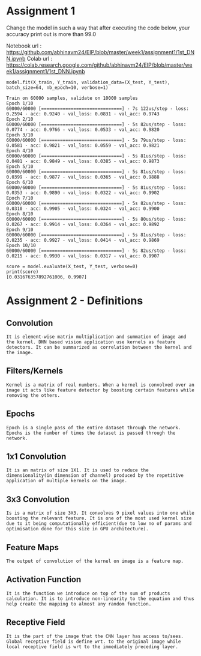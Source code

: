 # Assignment 1
Change the model in such a way that after executing the code below, your accuracy print out is more than 99.0

Notebook url : https://github.com/abhinavm24/EIP/blob/master/week1/assignment1/1st_DNN.ipynb
Colab url : https://colab.research.google.com/github/abhinavm24/EIP/blob/master/week1/assignment1/1st_DNN.ipynb
    
    model.fit(X_train, Y_train, validation_data=(X_test, Y_test), batch_size=64, nb_epoch=10, verbose=1)

    Train on 60000 samples, validate on 10000 samples
    Epoch 1/10
    60000/60000 [==============================] - 7s 122us/step - loss: 0.2594 - acc: 0.9240 - val_loss: 0.0831 - val_acc: 0.9743
    Epoch 2/10
    60000/60000 [==============================] - 5s 82us/step - loss: 0.0774 - acc: 0.9766 - val_loss: 0.0533 - val_acc: 0.9820
    Epoch 3/10
    60000/60000 [==============================] - 5s 79us/step - loss: 0.0581 - acc: 0.9821 - val_loss: 0.0559 - val_acc: 0.9821
    Epoch 4/10
    60000/60000 [==============================] - 5s 81us/step - loss: 0.0481 - acc: 0.9849 - val_loss: 0.0385 - val_acc: 0.9873
    Epoch 5/10
    60000/60000 [==============================] - 5s 81us/step - loss: 0.0399 - acc: 0.9877 - val_loss: 0.0365 - val_acc: 0.9888
    Epoch 6/10
    60000/60000 [==============================] - 5s 81us/step - loss: 0.0353 - acc: 0.9890 - val_loss: 0.0322 - val_acc: 0.9902
    Epoch 7/10
    60000/60000 [==============================] - 5s 82us/step - loss: 0.0310 - acc: 0.9905 - val_loss: 0.0324 - val_acc: 0.9900
    Epoch 8/10
    60000/60000 [==============================] - 5s 80us/step - loss: 0.0267 - acc: 0.9914 - val_loss: 0.0364 - val_acc: 0.9892
    Epoch 9/10
    60000/60000 [==============================] - 5s 81us/step - loss: 0.0235 - acc: 0.9927 - val_loss: 0.0414 - val_acc: 0.9869
    Epoch 10/10
    60000/60000 [==============================] - 5s 82us/step - loss: 0.0215 - acc: 0.9930 - val_loss: 0.0317 - val_acc: 0.9907

    score = model.evaluate(X_test, Y_test, verbose=0)
    print(score)
    [0.031676357892761006, 0.9907]



# Assignment 2 - Definitions

## Convolution
    It is element-wise matrix multiplication and summation of image and the kernel. DNN based vision application use kernels as feature detectors. It can be summarized as correlation between the kernel and the image.
    
## Filters/Kernels
    Kernel is a matrix of real numbers. When a kernel is convolved over an image it acts like feature detector by boosting certain features while removing the others.
    
## Epochs
    Epoch is a single pass of the entire dataset through the network. Epochs is the number of times the dataset is passed through the network.
    
## 1x1 Convolution
    It is an matrix of size 1X1. It is used to reduce the dimensionality(in dimension of channel) produced by the repetitive application of multiple kernels on the image.
    
## 3x3 Convolution
    Is is a matrix of size 3X3. It convolves 9 pixel values into one while boosting the relevant feature. It is one of the most used kernel size due to it being computationally efficient(due to low no of params and optimisation done for this size in GPU architecture).
    
## Feature Maps
    The output of convolution of the kernel on image is a feature map. 
    
## Activation Function
    It is the function we introduce on top of the sum of products calculation. It is to introduce non-linearity to the equation and thus help create the mapping to almost any random function.
    
## Receptive Field
    It is the part of the image that the CNN layer has access to/sees. Global receptive field is define wrt. to the original image while local receptive field is wrt to the immediately preceding layer.
    
